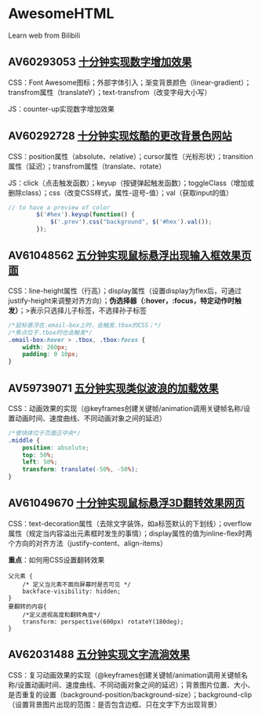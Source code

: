 # AwesomeHTML
Learn web from Bilibili
## AV60293053 [十分钟实现数字增加效果](AV60293053/index.html)
CSS：Font Awesome图标；外部字体引入；渐变背景颜色（linear-gradient）；transfrom属性（translateY）；text-transfrom（改变字母大小写）

JS：counter-up实现数字增加效果

## AV60292728 [十分钟实现炫酷的更改背景色网站](AV60292728/index.html)

CSS：position属性（absolute、relative）；cursor属性（光标形状）；transition属性（延迟）；transfrom属性（translate、rotate）

JS：click（点击触发函数）；keyup（按键弹起触发函数）；toggleClass（增加或删除class）；css（改变CSS样式，属性-逗号-值）；val（获取input的值）

```js
// to have a preview of color
        $('#hex').keyup(function() {
            $('.prev').css("background", $('#hex').val());
        });
```

## AV61048562 [五分钟实现鼠标悬浮出现输入框效果页面](AV61048562/index.html)

CSS：line-height属性（行高）；display属性（设置display为flex后，可通过justify-height来调整对齐方向）；**伪选择器（:hover，:focus，特定动作时触发）**；>表示只选择儿子标签，不选择孙子标签

```css
/*鼠标悬浮在.email-box上时，会触发.tbox的CSS；*/
/*焦点位于.tbox时也会触发*/
.email-box:hover > .tbox, .tbox:focus {
    width: 260px;
    padding: 0 10px;
}
```

## AV59739071 [五分钟实现类似波浪的加载效果](AV59739071/index.html)

CSS：动画效果的实现（@keyframes创建关键帧/animation调用关键帧名称/设置动画时间、速度曲线、不同动画对象之间的延迟）

```css
/*使块体位于页面正中央*/
.middle {
    position: absolute;
    top: 50%;
    left: 50%;
    transform: translate(-50%, -50%);
}
```

## AV61049670 [十分钟实现鼠标悬浮3D翻转效果网页](AV61049670/index.html)

CSS：text-decoration属性（去除文字装饰，如a标签默认的下划线）；overflow属性（规定当内容溢出元素框时发生的事情）；display属性的值为inline-flex时两个方向的对齐方法（justify-content、align-items）

**重点**：如何用CSS设置翻转效果

```
父元素 {
	/* 定义当元素不面向屏幕时是否可见 */
    backface-visibility: hidden;
}
要翻转的内容{
	/*定义透视高度和翻转角度*/
	transform: perspective(600px) rotateY(180deg);
}
```

## AV62031488 [五分钟实现文字流淌效果](AV62031488/index.html)

CSS：复习动画效果的实现（@keyframes创建关键帧/animation调用关键帧名称/设置动画时间、速度曲线、不同动画对象之间的延迟）；背景图片位置、大小、是否重复的设置（background-position/background-size）；background-clip（设置背景图片出现的范围：是否包含边框、只在文字下方出现背景）